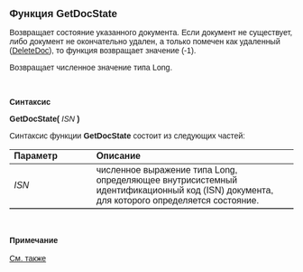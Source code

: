 ﻿<html>
<head>
<title>GetDocState</title>
</head>

<body>

<p><font size="4" face="Arial"><strong>Функция GetDocState</strong></font></p>

<p><font face="Arial">Возвращает состояние указанного документа. Если 
документ не существует, либо документ не окончательно удален, а только помечен 
как удаленный (<a
href="DeleteDoc.html">DeleteDoc</a>), то функция возвращает значение (-1). </font></p>

<p class="label"><font face="Arial">Возвращает численное значение типа 
Long. </font></p>

<p class="label">&nbsp;</p>

<p class="label"><font face="Arial"><b>Синтаксис</b></font></p>

<p><font face="Arial"><strong>GetDocState(</strong><em> ISN</em><strong> 
)</strong></font></p>

<p><font face="Arial">Синтаксис функции <strong>GetDocState</strong>
состоит из следующих частей:</font></p>

<table border="1" cellPadding="5" cols="2" frame="below" rules="rows">
<TBODY>
  <tr vAlign="top">
    <td class="label" width="29%"><font face="Arial"><b>Параметр</b></font></td>
    <td class="label" width="71%"><font face="Arial"><strong>Описание</strong></font></td>
  </tr>
  <tr>
    <td class="label" width="29%"><font face="Arial"><em>ISN</em></font></td>
    <td class="label" width="71%"><font face="Arial">численное 
	выражение типа Long, определяющее внутрисистемный идентификационный код 
	(ISN) документа, для которого определяется состояние.</font></td>
  </tr>
</table>

<p class="label">&nbsp;</p>

<p class="label"><font face="Arial"><b>Примечание<br>
<br>
</b><a href="DeleteDoc.html">См. также</a></font></p>
</body>
</html>
